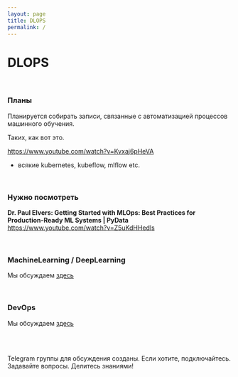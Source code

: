 ```yaml
---
layout: page
title: DLOPS
permalink: /
---
```


# DLOPS


<br/>

### Планы

Планируется собирать записи, связанные с автоматизацией процессов машинного обучения.

Таких, как вот это.

https://www.youtube.com/watch?v=Kvxaj6pHeVA

-   всякие kubernetes, kubeflow, mlflow etc.

<br/>

### Нужно посмотреть

**Dr. Paul Elvers: Getting Started with MLOps: Best Practices for Production-Ready ML Systems | PyData**  
https://www.youtube.com/watch?v=Z5uKdHHedls

<br/>

### MachineLearning / DeepLearning

Мы обсуждаем [здесь](//matematika.org)

<br/>

### DevOps

Мы обсуждаем [здесь](//gitops.ru)

<br/>
<br/>

Telegram группы для обсуждения созданы.
Если хотите, подключайтесь. Задавайте вопросы. Делитесь знаниями!
